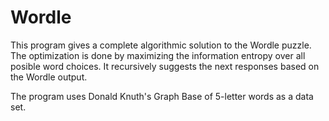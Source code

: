 # Wordle

This program gives a complete algorithmic solution to the Wordle puzzle. The optimization is done by maximizing the information entropy over all posible word choices. It recursively suggests the next responses based on the Wordle output.

The program uses Donald Knuth's Graph Base of 5-letter words as a data set. 
